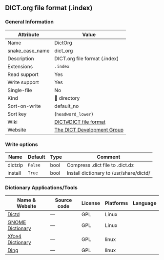 ## DICT.org file format (.index)

### General Information

| Attribute       | Value                                                                        |
| --------------- | ---------------------------------------------------------------------------- |
| Name            | DictOrg                                                                      |
| snake_case_name | dict_org                                                                     |
| Description     | DICT.org file format (.index)                                                |
| Extensions      | `.index`                                                                     |
| Read support    | Yes                                                                          |
| Write support   | Yes                                                                          |
| Single-file     | No                                                                           |
| Kind            | 📁 directory                                                                  |
| Sort-on-write   | default_no                                                                   |
| Sort key        | (`headword_lower`)                                                           |
| Wiki            | [DICT#DICT file format](https://en.wikipedia.org/wiki/DICT#DICT_file_format) |
| Website         | [The DICT Development Group](http://dict.org/bin/Dict)                       |

### Write options

| Name    | Default | Type | Comment                                 |
| ------- | ------- | ---- | --------------------------------------- |
| dictzip | `False` | bool | Compress .dict file to .dict.dz         |
| install | `True`  | bool | Install dictionary to /usr/share/dictd/ |



### Dictionary Applications/Tools

| Name & Website                                                  | Source code | License | Platforms | Language |
| --------------------------------------------------------------- | ----------- | ------- | --------- | -------- |
| [Dictd](https://directory.fsf.org/wiki/Dictd)                   | ―           | GPL     | Linux     |          |
| [GNOME Dictionary](https://wiki.gnome.org/Apps/Dictionary)      | ―           | GPL     | Linux     |          |
| [Xfce4 Dictionary](https://docs.xfce.org/apps/xfce4-dict/start) | ―           | GPL     | linux     |          |
| [Ding](https://www-user.tu-chemnitz.de/~fri/ding/)              | ―           | GPL     | linux     |          |

